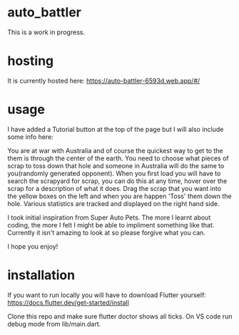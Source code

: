 # auto_battler

This is a work in progress.

# hosting

It is currently hosted here: https://auto-battler-6593d.web.app/#/

# usage

I have added a Tutorial button at the top of the page but I will also include some info here:

You are at war with Australia and of course the quickest way to get to the them is through the center of the earth. You need to choose what pieces of scrap to toss down that hole and someone in Australia will do the same to you(randomly generated opponent).
When you first load you will have to search the scrapyard for scrap, you can do this at any time, hover over the scrap for a description of what it does. Drag the scrap that you want into the yellow boxes on the left and when you are happen 'Toss' them down the hole.
Various statistics are tracked and displayed on the right hand side.

I took initial inspiration from Super Auto Pets. The more I learnt about coding, the more I felt I might be able to impliment something like that. Currently it isn't amazing to look at so please forgive what you can.

I hope you enjoy!

# installation

If you want to run locally you will have to download Flutter yourself: https://docs.flutter.dev/get-started/install

Clone this repo and make sure flutter doctor shows all ticks. On VS code run debug mode from lib/main.dart.
